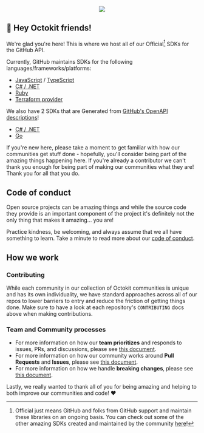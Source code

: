 

<p align="center">
  <img src="https://user-images.githubusercontent.com/139819/199528006-bc534966-4aee-45da-8d1e-0e71b97a56b3.png" />
</p>

## 👋 Hey Octokit friends!

We're glad you're here! This is where we host all of our Official[^1] SDKs for the GitHub API.

Currently, GitHub maintains SDKs for the following languages/frameworks/platforms:
- [JavaScript](https://github.com/octokit?language=javascript#org-profile-repositories) / [TypeScript](https://github.com/octokit?language=typescript#org-profile-repositories)
- [C# / .NET](https://github.com/octokit?language=c%23#org-profile-repositories)
- [Ruby](https://github.com/octokit?language=ruby#org-profile-repositories)
- [Terraform provider](https://github.com/integrations/terraform-provider-github)

We also have 2 SDKs that are Generated from [GitHub's OpenAPI descriptions](https://github.com/github/rest-api-description)!
- [C# / .NET](https://github.com/octokit/dotnet-sdk)
- [Go](https://github.com/octokit/go-sdk)

If you're new here, please take a moment to get familiar with how our communities get stuff done - hopefully, you'll consider being part of the amazing things happening here.
If you're already a contributor we can't thank you enough for being part of making our communities what they are!  Thank you for all that you do.

## Code of conduct

Open source projects can be amazing things and while the source code they provide is an important component of the project
it's definitely not the only thing that makes it amazing... you are!

Practice kindness, be welcoming, and always assume that we all have something to learn. Take a minute to read more about our [code of conduct](CODE_OF_CONDUCT.md).

## How we work

### Contributing
While each community in our collection of Octokit communities is unique and has its own individuality, we have standard approaches across all of our repos
to lower barriers to entry and reduce the friction of getting things done. Make sure to have a look at each repository's `CONTRIBUTING` docs above when
making contributions. 

### Team and Community processes
- For more information on how our **team prioritizes** and responds to issues, PRs, and discussions, please see [this document](../community/prioritization_response.md).
- For more information on how our community works around **Pull Requests** and **Issues**, please see [this document](../community/commits_pr_conventions.md).
- For more information on how we handle **breaking changes**, please see [this document](../community/breaking_changes.md).


Lastly, we really wanted to thank all of you for being amazing and helping to both improve our communities and code! ❤️


[^1]: Official just means GitHub and folks from GitHub support and maintain these libraries on an ongoing basis.
You can check out some of the other amazing SDKs created and maintained by the community [here](https://docs.github.com/en/rest/overview/libraries)!

